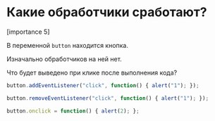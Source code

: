 # Какие обработчики сработают?

[importance 5]

В переменной `button` находится кнопка. 

Изначально обработчиков на ней нет.
 
Что будет выведено при клике после выполнения кода?

```js
button.addEventListener("click", function() { alert("1"); });

button.removeEventListener("click", function() { alert("1"); });

button.onclick = function() { alert(2); };
```

